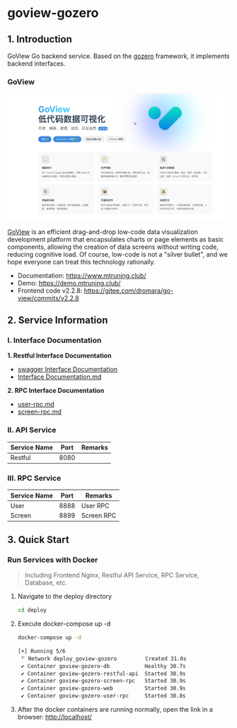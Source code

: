 # goview-gozero

## 1. Introduction

GoView Go backend service. Based on the [gozero](https://github.com/zeromicro/go-zero) framework, it implements backend interfaces.

### GoView

![img.png](.github/img/img.png)

[GoView](https://gitee.com/dromara/go-view/tree/master-fetch/) is an efficient drag-and-drop low-code data visualization development platform that encapsulates charts or page elements as basic components, allowing the creation of data screens without writing code, reducing cognitive load. Of course, low-code is not a "silver bullet", and we hope everyone can treat this technology rationally.

- Documentation: https://www.mtruning.club/
- Demo: https://demo.mtruning.club/
- Frontend code v2.2.8: https://gitee.com/dromara/go-view/commits/v2.2.8

## 2. Service Information

### I. Interface Documentation

**1. Restful Interface Documentation**
- [swagger Interface Documentation](restful%2Fapi%2Frest.swagger.json)
- [Interface Documentation.md](restful%2Fapi%2Frest.swagger.md)

**2. RPC Interface Documentation**
- [user-rpc.md](service%2Fuser%2Fpb%2Fdoc.md)
- [screen-rpc.md](service%2Fscreen%2Fpb%2Fdoc.md)

### II. API Service

| Service Name | Port | Remarks |
|--------------|------|---------|
| Restful      | 8080 |         |

### III. RPC Service

| Service Name | Port | Remarks     |
|--------------|------|-------------|
| User         | 8888 | User RPC    |
| Screen       | 8899 | Screen RPC  |


## 3. Quick Start

### Run Services with Docker
> Including Frontend Nginx, Restful API Service, RPC Service, Database, etc.

1. Navigate to the deploy directory
    ```bash
    cd deploy
    ```
2. Execute docker-compose up -d
    ```bash
    docker-compose up -d
    ```
    ```bash
    [+] Running 5/6
     ⠋ Network deploy_goview-gozero         Created 31.0s 
     ✔ Container goview-gozero-db           Healthy 30.7s 
     ✔ Container goview-gozero-restful-api  Started 30.9s 
     ✔ Container goview-gozero-screen-rpc   Started 30.9s 
     ✔ Container goview-gozero-web          Started 30.9s 
     ✔ Container goview-gozero-user-rpc     Started 30.8s 
    ```
3. After the docker containers are running normally, open the link in a browser: [http://localhost/](http://localhost/)
